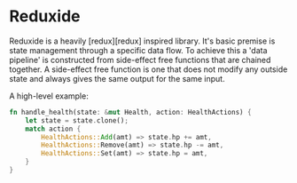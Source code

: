 # Reduxide

Reduxide is a heavily [redux][redux] inspired library.
It's basic premise is state management through a specific data flow.
To achieve this a 'data pipeline' is constructed from side-effect free functions
that are chained together. A side-effect free function is one that does not
modify any outside state and always gives the same output for the same input.

A high-level example:

```rust
fn handle_health(state: &mut Health, action: HealthActions) {
    let state = state.clone();
    match action {
        HealthActions::Add(amt) => state.hp += amt,
        HealthActions::Remove(amt) => state.hp -= amt,
        HealthActions::Set(amt) => state.hp = amt,
    }
}
```



